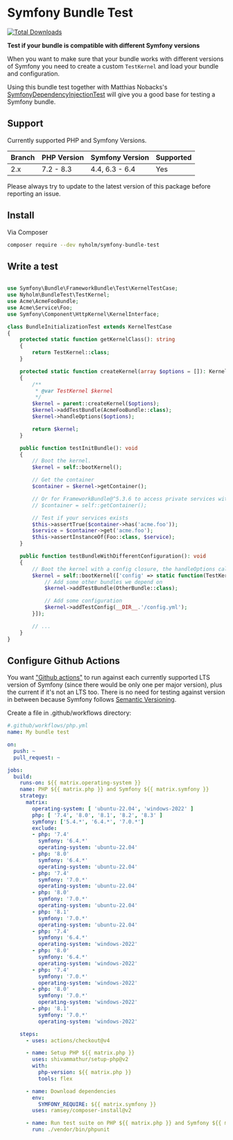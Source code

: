 # Symfony Bundle Test

[![Total Downloads](https://img.shields.io/packagist/dt/nyholm/symfony-bundle-test.svg?style=flat-square)](https://packagist.org/packages/nyholm/symfony-bundle-test)

**Test if your bundle is compatible with different Symfony versions**

When you want to make sure that your bundle works with different versions of Symfony
you need to create a custom `TestKernel` and load your bundle and configuration.

Using this bundle test together with Matthias Nobacks's
[SymfonyDependencyInjectionTest](https://github.com/SymfonyTest/SymfonyDependencyInjectionTest)
will give you a good base for testing a Symfony bundle.

## Support

Currently supported PHP and Symfony Versions.

| Branch | PHP Version             | Symfony Version | Supported |
|--------|-------------------------|-----------------|-----------|
| 2.x    | 7.2 - 8.3               | 4.4, 6.3 - 6.4  | Yes       |

Please always try to update to the latest version of this package before reporting an issue.

## Install

Via Composer

``` bash
composer require --dev nyholm/symfony-bundle-test
```

## Write a test

```php

use Symfony\Bundle\FrameworkBundle\Test\KernelTestCase;
use Nyholm\BundleTest\TestKernel;
use Acme\AcmeFooBundle;
use Acme\Service\Foo;
use Symfony\Component\HttpKernel\KernelInterface;

class BundleInitializationTest extends KernelTestCase
{
    protected static function getKernelClass(): string
    {
        return TestKernel::class;
    }

    protected static function createKernel(array $options = []): KernelInterface
    {
        /**
         * @var TestKernel $kernel
         */
        $kernel = parent::createKernel($options);
        $kernel->addTestBundle(AcmeFooBundle::class);
        $kernel->handleOptions($options);

        return $kernel;
    }

    public function testInitBundle(): void
    {
        // Boot the kernel.
        $kernel = self::bootKernel();

        // Get the container
        $container = $kernel->getContainer();

        // Or for FrameworkBundle@^5.3.6 to access private services without the PublicCompilerPass
        // $container = self::getContainer();

        // Test if your services exists
        $this->assertTrue($container->has('acme.foo'));
        $service = $container->get('acme.foo');
        $this->assertInstanceOf(Foo::class, $service);
    }

    public function testBundleWithDifferentConfiguration(): void
    {
        // Boot the kernel with a config closure, the handleOptions call in createKernel is important for that to work
        $kernel = self::bootKernel(['config' => static function(TestKernel $kernel){
            // Add some other bundles we depend on
            $kernel->addTestBundle(OtherBundle::class);

            // Add some configuration
            $kernel->addTestConfig(__DIR__.'/config.yml');
        }]);

        // ...
    }
}

```

## Configure Github Actions

You want ["Github actions"](https://docs.github.com/en/actions) to run against each currently supported LTS version of Symfony (since there would be only one per major version), plus the current if it's not an LTS too. There is no need for testing against version in between because Symfony follows [Semantic Versioning](http://semver.org/spec/v2.0.0.html).

Create a file in .github/workflows directory:
```yaml
#.github/workflows/php.yml
name: My bundle test

on:
  push: ~
  pull_request: ~

jobs:
  build:
    runs-on: ${{ matrix.operating-system }}
    name: PHP ${{ matrix.php }} and Symfony ${{ matrix.symfony }}
    strategy:
      matrix:
        operating-system: [ 'ubuntu-22.04', 'windows-2022' ]
        php: [ '7.4', '8.0', '8.1', '8.2', '8.3' ]
        symfony: ['5.4.*', '6.4.*', '7.0.*']
        exclude:
        - php: '7.4'
          symfony: '6.4.*'
          operating-system: 'ubuntu-22.04'
        - php: '8.0'
          symfony: '6.4.*'
          operating-system: 'ubuntu-22.04'
        - php: '7.4'
          symfony: '7.0.*'
          operating-system: 'ubuntu-22.04'
        - php: '8.0'
          symfony: '7.0.*'
          operating-system: 'ubuntu-22.04'
        - php: '8.1'
          symfony: '7.0.*'
          operating-system: 'ubuntu-22.04'
        - php: '7.4'
          symfony: '6.4.*'
          operating-system: 'windows-2022'
        - php: '8.0'
          symfony: '6.4.*'
          operating-system: 'windows-2022'
        - php: '7.4'
          symfony: '7.0.*'
          operating-system: 'windows-2022'
        - php: '8.0'
          symfony: '7.0.*'
          operating-system: 'windows-2022'
        - php: '8.1'
          symfony: '7.0.*'
          operating-system: 'windows-2022'

    steps:
      - uses: actions/checkout@v4

      - name: Setup PHP ${{ matrix.php }}
        uses: shivammathur/setup-php@v2
        with:
          php-version: ${{ matrix.php }}
          tools: flex

      - name: Download dependencies
        env:
          SYMFONY_REQUIRE: ${{ matrix.symfony }}
        uses: ramsey/composer-install@v2

      - name: Run test suite on PHP ${{ matrix.php }} and Symfony ${{ matrix.symfony }}
        run: ./vendor/bin/phpunit
```
